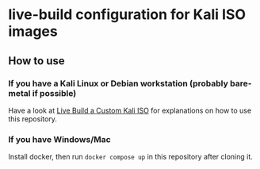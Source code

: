 # live-build configuration for Kali ISO images

## How to use
### If you have a Kali Linux or Debian workstation (probably bare-metal if possible)
Have a look at [Live Build a Custom Kali ISO](https://www.kali.org/docs/development/live-build-a-custom-kali-iso/) for explanations on how to use this repository.

### If you have Windows/Mac
Install docker, then run `docker compose up` in this repository after cloning it.
